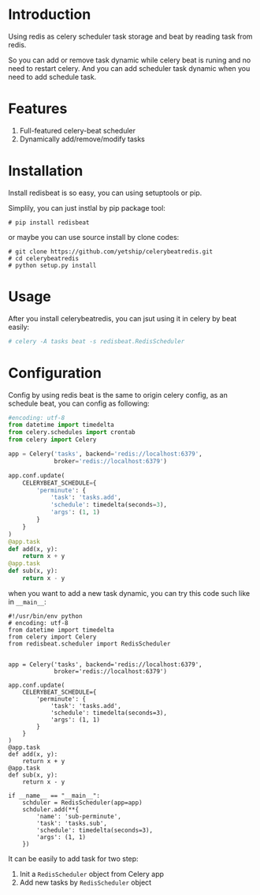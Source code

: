 # Introduction

Using redis as celery scheduler task storage and beat by reading task from redis.

So you can add or remove task dynamic while celery beat is runing and no need to restart celery. And you can add scheduler task dynamic when you need to add schedule task.


# Features

1. Full-featured celery-beat scheduler
2. Dynamically add/remove/modify tasks


# Installation

Install redisbeat is so easy, you can using setuptools or pip.

Simplily, you can just instlal by pip package tool:

    # pip install redisbeat

or maybe you can use source install by clone codes:

	# git clone https://github.com/yetship/celerybeatredis.git
	# cd celerybeatredis
	# python setup.py install

# Usage

After you install celerybeatredis, you can jsut using it in celery by beat easily:

```bash
# celery -A tasks beat -s redisbeat.RedisScheduler
```

# Configuration

Config by using redis beat is the same to origin celery config, as an schedule beat, you can config as following:

```python
#encoding: utf-8
from datetime import timedelta
from celery.schedules import crontab
from celery import Celery

app = Celery('tasks', backend='redis://localhost:6379',
             broker='redis://localhost:6379')

app.conf.update(
    CELERYBEAT_SCHEDULE={
        'perminute': {
            'task': 'tasks.add',
            'schedule': timedelta(seconds=3),
            'args': (1, 1)
        }
    }
)
@app.task
def add(x, y):
    return x + y
@app.task
def sub(x, y):
    return x - y
```

when you want to add a new task dynamic, you can try this code such like in `__main__`:

```
#!/usr/bin/env python
# encoding: utf-8
from datetime import timedelta
from celery import Celery
from redisbeat.scheduler import RedisScheduler


app = Celery('tasks', backend='redis://localhost:6379',
             broker='redis://localhost:6379')

app.conf.update(
    CELERYBEAT_SCHEDULE={
        'perminute': {
            'task': 'tasks.add',
            'schedule': timedelta(seconds=3),
            'args': (1, 1)
        }
    }
)
@app.task
def add(x, y):
    return x + y
@app.task
def sub(x, y):
    return x - y
    
if __name__ == "__main__":
    schduler = RedisScheduler(app=app)
    schduler.add(**{
        'name': 'sub-perminute',
        'task': 'tasks.sub',
        'schedule': timedelta(seconds=3),
        'args': (1, 1)
    })
```

It can be easily to add task for two step:

1. Init a `RedisScheduler` object from Celery app
2. Add new tasks by `RedisScheduler` object


